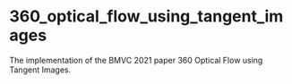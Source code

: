 # 360_optical_flow_using_tangent_images
The implementation of the BMVC 2021 paper 360 Optical Flow using Tangent Images.
